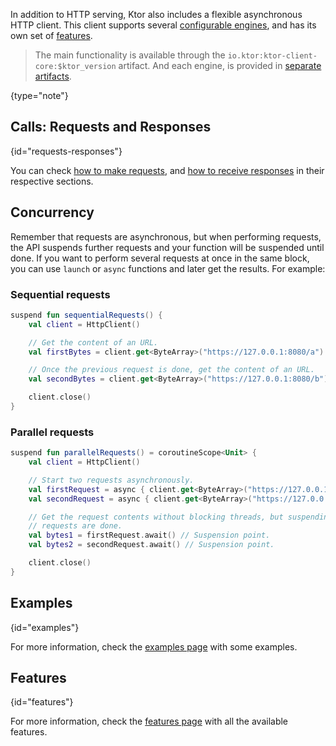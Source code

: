 [//]: # (title: Client)

<include src="lib.md" include-id="outdated_warning"/>

In addition to HTTP serving, Ktor also includes a flexible asynchronous HTTP client.
This client supports several [configurable engines](http-client_engines.md), and has its own set of [features](http-client_features.md).

>The main functionality is available through the `io.ktor:ktor-client-core:$ktor_version` artifact.
>And each engine, is provided in [separate artifacts](http-client_engines.md).
>
{type="note"}

## Calls: Requests and Responses
{id="requests-responses"}

You can check [how to make requests](request.md),
and [how to receive responses](response.md) in their respective sections.

## Concurrency

Remember that requests are asynchronous, but when performing requests, the API suspends further requests
and your function will be suspended until done. If you want to perform several requests at once
in the same block, you can use `launch` or `async` functions and later get the results.
For example:

### Sequential requests

```kotlin
suspend fun sequentialRequests() {
    val client = HttpClient()

    // Get the content of an URL.
    val firstBytes = client.get<ByteArray>("https://127.0.0.1:8080/a")

    // Once the previous request is done, get the content of an URL.
    val secondBytes = client.get<ByteArray>("https://127.0.0.1:8080/b")

    client.close()
}
```

### Parallel requests

```kotlin
suspend fun parallelRequests() = coroutineScope<Unit> {
    val client = HttpClient()

    // Start two requests asynchronously.
    val firstRequest = async { client.get<ByteArray>("https://127.0.0.1:8080/a") }
    val secondRequest = async { client.get<ByteArray>("https://127.0.0.1:8080/b") }

    // Get the request contents without blocking threads, but suspending the function until both
    // requests are done.
    val bytes1 = firstRequest.await() // Suspension point.
    val bytes2 = secondRequest.await() // Suspension point.

    client.close()
}
```

## Examples
{id="examples"}

For more information, check the [examples page](examples.md) with some examples.

## Features
{id="features"}

For more information, check the [features page](http-client_features.md) with all the available features.
